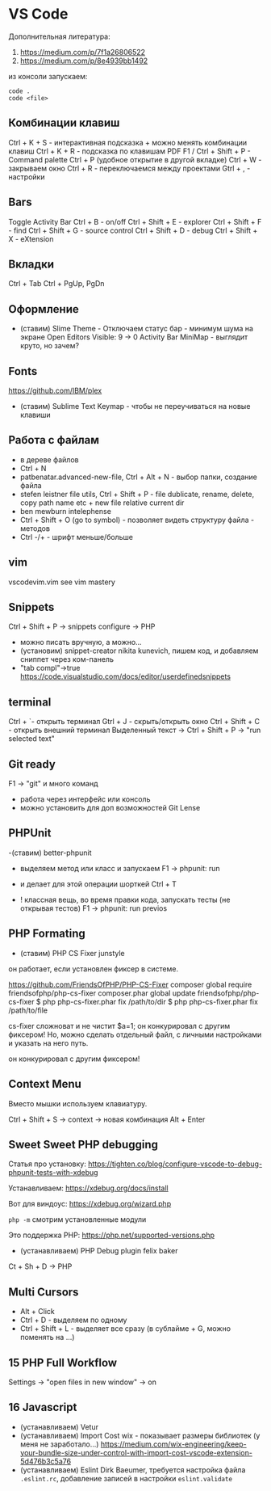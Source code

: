 # VS Code

Дополнительная литература:
1. https://medium.com/p/7f1a26806522
2. https://medium.com/p/8e4939bb1492

из консоли запускаем:
```
code .
code <file>
```

## Комбинации клавиш

Ctrl + K + S - интерактивная подсказка + можно менять комбинации клавиш
Ctrl + K + R - подсказка по клавишам PDF
F1 / Ctrl + Shift + P - Command palette
Ctrl + P (удобное открытие в другой вкладке)
Ctrl + W - закрываем окно
Ctrl + R - переключаемся между проектами
Gtrl + , - настройки

## Bars

Toggle Activity Bar
Ctrl + B - on/off
Ctrl + Shift + E - explorer
Ctrl + Shift + F - find
Ctrl + Shift + G - source control
Ctrl + Shift + D - debug
Ctrl + Shift + X - eXtension

## Вкладки

Ctrl + Tab
Ctrl + PgUp, PgDn

## Оформление

- (ставим) Slime Theme -
  Отключаем статус бар - минимум шума на экране
  Open Editors Visible: 9 -> 0
  Activity Bar
  MiniMap - выглядит круто, но зачем?

## Fonts

https://github.com/IBM/plex

- (ставим) Sublime Text Keymap - чтобы не переучиваться на новые клавиши

## Работа с файлам

- в дереве файлов
- Ctrl + N
- patbenatar.advanced-new-file, Ctrl + Alt + N - выбор папки, создание файла
- stefen leistner file utils, Ctrl + Shift + P - file dublicate, rename, delete, copy path name etc + new file relative current dir
- ben mewburn intelephense
- Ctrl + Shift + O (go to symbol) - позволяет видеть структуру файла - методов
- Ctrl -/+ - шрифт меньше/больше

## vim

vscodevim.vim
see vim mastery

## Snippets

Ctrl + Shift + P -> snippets configure -> PHP

- можно писать вручную, а можно...
- (установим) snippet-creator nikita kunevich, пишем код, и добавляем сниппет через ком-панель
- "tab compl"->true
  https://code.visualstudio.com/docs/editor/userdefinedsnippets

## terminal

Ctrl + `- открыть терминал
Gtrl + J - скрыть/открыть окно
Ctrl + Shift + C - открыть внешний терминал
Выделенный текст -> Ctrl + Shift + P -> "run selected text"

## Git ready

F1 -> "git" и много команд

- работа через интерфейс или консоль
- можно установить для доп возможностей Git Lense

## PHPUnit

-(ставим) better-phpunit

- выделяем метод или класс и запускаем F1 -> phpunit: run
- и делает для этой операции шорткей Ctrl + T

- ! классная вещь, во время правки кода, запускать тесты (не открывая тестов) F1 -> phpunit: run previos

## PHP Formating

- (ставим) PHP CS Fixer junstyle

он работает, если установлен фиксер в системе.

https://github.com/FriendsOfPHP/PHP-CS-Fixer
composer global require friendsofphp/php-cs-fixer
composer.phar global update friendsofphp/php-cs-fixer
$ php php-cs-fixer.phar fix /path/to/dir
$ php php-cs-fixer.phar fix /path/to/file

cs-fixer сложноват и не чистит $a=1;
он конкурировал с другим фиксером!
Но, можно сделать отдельный файл, с личными настройками и указать на него путь.

он конкурировал с другим фиксером!

## Context Menu

Вместо мышки используем клавиатуру.

Ctrl + Shift + S -> context -> новая комбинация Alt + Enter

## Sweet Sweet PHP debugging

Статья про установку:
https://tighten.co/blog/configure-vscode-to-debug-phpunit-tests-with-xdebug

Устанавливаем:
https://xdebug.org/docs/install

Вот для виндоус:
https://xdebug.org/wizard.php

`php -m` смотрим установленные модули

Это поддержка PHP:
https://php.net/supported-versions.php

- (устанавливаем) PHP Debug plugin felix baker

Ct + Sh + D -> PHP

## Multi Cursors

- Alt + Click
- Ctrl + D - выделяем по одному
- Ctrl + Shift + L - выделяет все сразу (в сублайме + G, можно поменять на ...)

## 15 PHP Full Workflow

Settings -> "open files in new window" -> on

## 16 Javascript

- (устанавливаем) Vetur
- (устанавливаем) Import Cost wix - показывает размеры библиотек (у меня не заработало...)
https://medium.com/wix-engineering/keep-your-bundle-size-under-control-with-import-cost-vscode-extension-5d476b3c5a76
- (устанавливаем) Eslint Dirk Baeumer, требуется настройка файла `.eslint.rc`, добавление записей в настройки `eslint.validate`